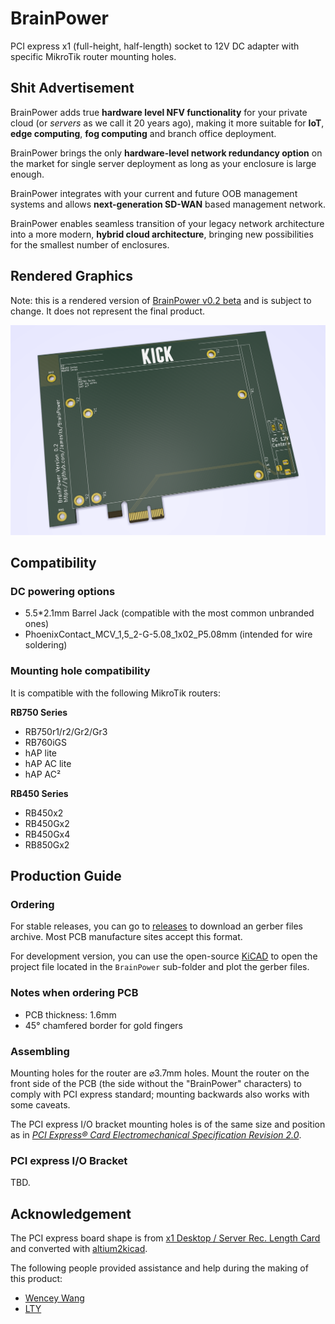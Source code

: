 # BrainPower

PCI express x1 (full-height, half-length) socket to 12V DC adapter with specific MikroTik router mounting holes.

## Shit Advertisement

BrainPower adds true **hardware level NFV functionality** for your private cloud (or *servers* as we call it 20 years ago), making it more suitable for **IoT**, **edge computing**, **fog computing** and branch office deployment.

BrainPower brings the only **hardware-level network redundancy option** on the market for single server deployment as long as your enclosure is large enough. 

BrainPower integrates with your current and future OOB management systems and allows **next-generation SD-WAN** based management network. 

BrainPower enables seamless transition of your legacy network architecture into a more modern, **hybrid cloud architecture**, bringing new possibilities for the smallest number of enclosures.

## Rendered Graphics

Note: this is a rendered version of [BrainPower v0.2 beta](https://github.com/Jamesits/BrainPower/commit/1534756f81d0aac4159775ea0ed6522c7cd4834d) and is subject to change. It does not represent the final product.

![](misc/rendered_graphics/front.png)

## Compatibility

### DC powering options

* 5.5*2.1mm Barrel Jack (compatible with the most common unbranded ones)
* PhoenixContact_MCV_1,5_2-G-5.08_1x02_P5.08mm (intended for wire soldering)

### Mounting hole compatibility

It is compatible with the following MikroTik routers:

**RB750 Series**

* RB750r1/r2/Gr2/Gr3
* RB760iGS
* hAP lite
* hAP AC lite
* hAP AC²

**RB450 Series**

* RB450x2
* RB450Gx2
* RB450Gx4
* RB850Gx2

## Production Guide

### Ordering

For stable releases, you can go to [releases](https://github.com/Jamesits/BrainPower/releases) to download an gerber files archive. Most PCB manufacture sites accept this format.

For development version, you can use the open-source [KiCAD](http://www.kicad-pcb.org/) to open the project file located in the `BrainPower` sub-folder and plot the gerber files.

### Notes when ordering PCB

* PCB thickness: 1.6mm
* 45° chamfered border for gold fingers

### Assembling

Mounting holes for the router are ⌀3.7mm holes. Mount the router on the front side of the PCB (the side without the "BrainPower" characters) to comply with PCI express standard; mounting backwards also works with some caveats.

The PCI express I/O bracket mounting holes is of the same size and position as in [*PCI Express® Card Electromechanical Specification Revision 2.0*](https://members.pcisig.com/wg/PCI-SIG/document/download/8285).

### PCI express I/O Bracket

TBD.

## Acknowledgement

The PCI express board shape is from [x1 Desktop / Server Rec. Length Card](https://designcontent.live.altium.com/TemplateDesigns/PCI%20Express#TemplateDesignDetail/PDE-0001-00054) and converted with [altium2kicad](https://github.com/thesourcerer8/altium2kicad).

The following people provided assistance and help during the making of this product:

* [Wencey Wang](https://github.com/WenceyWang)
* [LTY](https://github.com/lty1993)
